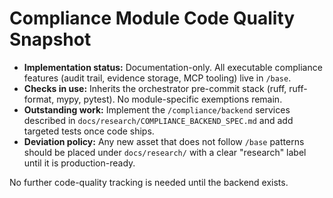 # Compliance Module Code Quality Snapshot

- **Implementation status:** Documentation-only. All executable compliance features
  (audit trail, evidence storage, MCP tooling) live in `/base`.
- **Checks in use:** Inherits the orchestrator pre-commit stack (ruff, ruff-format,
  mypy, pytest). No module-specific exemptions remain.
- **Outstanding work:** Implement the `/compliance/backend` services described in
  `docs/research/COMPLIANCE_BACKEND_SPEC.md` and add targeted tests once code ships.
- **Deviation policy:** Any new asset that does not follow `/base` patterns should be
  placed under `docs/research/` with a clear "research" label until it is production-ready.

No further code-quality tracking is needed until the backend exists.
